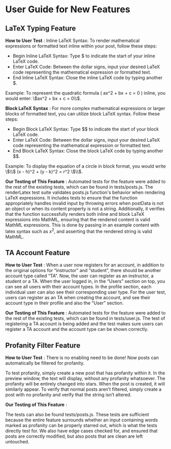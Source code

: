 # User Guide for New Features

## LaTeX Typing Feature

**How to User Test** : 
Inline LaTeX Syntax: To render mathematical expressions or formatted text inline within your post, follow these steps: 
- Begin Inline LaTeX Syntax: Type $ to indicate the start of your inline LaTeX code. 
- Enter LaTeX Code: Between the dollar signs, input your desired LaTeX code representing the mathematical expression or formatted text. 
- End Inline LaTeX Syntax: Close the inline LaTeX code by typing another $. 

Example:
To represent the quadratic formula \( ax^2 + bx + c = 0 \) inline, you would enter: \\$ax^2 + bx + c = 0\\$.

**Block LaTeX Syntax** :
For more complex mathematical expressions or larger blocks of formatted text, you can utilize block LaTeX syntax. Follow these steps: 
- Begin Block LaTeX Syntax: Type $$ to indicate the start of your block LaTeX code. 
- Enter LaTeX Code: Between the dollar signs, input your desired LaTeX code representing the mathematical expression or formatted text.
- End Block LaTeX Syntax: Close the block LaTeX code by typing another $$.

Example: 
To display the equation of a circle in block format, you would write \\$\\$ (x - h)^2 + (y - k)^2 = r^2 \\$\\$. 

**Our Testing of This Feature** : 
Automated tests for the feature were added to the rest of the existing tests, which can be found in tests/posts.js. The renderLatex test suite validates posts.js function's behavior when rendering LaTeX expressions. It includes tests to ensure that the function appropriately handles invalid input by throwing errors when postData is not an object or when its content property is not a string. Additionally, it verifies that the function successfully renders both inline and block LaTeX expressions into MathML, ensuring that the rendered content is valid MathML expressions. This is done by passing in an example content with latex syntax such as $x^2$, and asserting that the rendered string is valid MathML. 

## TA Account Feature

**How to User Test** : 
When a user now registers for an account, in addition to the original options for “instructor” and “student”, there should be another account type called “TA”. Now, the user can register as an instructor, a student or a TA. When the user logged in, in the “Users” section on top, you can see all users with their account types. In the profile section, each individual user can also see their corresponding user type.
For the user test, users can register as an TA when creating the account, and see their account type in their profile and also the “User” section.

**Our Testing of This Feature** : 
Automated tests for the feature were added to the rest of the existing tests, which can be found in tests/user.js. The test of registering a TA account is being added and the test makes sure users can register a TA account and the account type can be shown correctly.

## Profanity Filter Feature

**How to User Test** : 
There is no enabling need to be done! Now posts can automatically be filtered for profanity.

To test profanity, simply create a new post that has profanity within it. In the preview window, the text will display, without any profanity whatsoever. The profanity will be entirely changed into stars. When the post is created, it will similarly appear. 
To verify that normal posts aren’t filtered, simply create a post with no profanity and verify that the string isn’t altered. 

**Our Testing of This Feature** : 

The tests can also be found tests/posts.js. These tests are sufficient because the entire feature surrounds whether an input containing words marked as profanity can be properly starred out, which is what the tests directly test for. We also have edge cases checked for, and ensured that posts are correctly modified, but also posts that are clean are left untouched.
